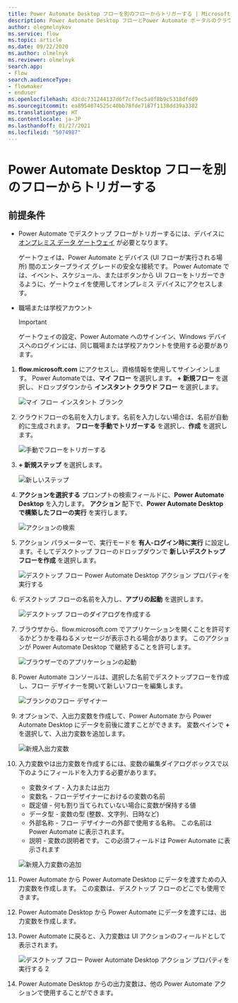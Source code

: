 ```yaml
---
title: Power Automate Desktop フローを別のフローからトリガーする | Microsoft Docs
description: Power Automate Desktop フローとPower Automate ポータルのクラウド フローをリンクする
author: olegmelnykov
ms.service: flow
ms.topic: article
ms.date: 09/22/2020
ms.author: olmelnyk
ms.reviewer: olmelnyk
search.app:
- Flow
search.audienceType:
- flowmaker
- enduser
ms.openlocfilehash: d3cdc731244137d6f7cf7ec5a0f8b9c5318dfdd9
ms.sourcegitcommit: ea8954074525c40bb78fde7187f1138dd39a3382
ms.translationtype: HT
ms.contentlocale: ja-JP
ms.lasthandoff: 01/27/2021
ms.locfileid: "5074987"
---
```

# <a name="trigger-a-power-automate-desktop-flow-from-another-flow"></a>Power Automate Desktop フローを別のフローからトリガーする


## <a name="prerequisites"></a>前提条件

- Power Automate でデスクトップ フローがトリガーするには、デバイスに[オンプレミス データ ゲートウェイ](https://go.microsoft.com/fwlink/?LinkID=820580&clcid=0x409) が必要となります。
   
   ゲートウェイは、Power Automate とデバイス (UI フローが実行される場所) 間のエンタープライズ グレードの安全な接続です。 Power Automate では、イベント、スケジュール、またはボタンから UI フローをトリガーできるように、ゲートウェイを使用してオンプレミス デバイスにアクセスします。
- 職場または学校アカウント 

   >[!IMPORTANT]
   >ゲートウェイの設定、Power Automate へのサインイン、Windows デバイスへのログインには、同じ職場または学校アカウントを使用する必要があります。
   

1. **flow.microsoft.com** にアクセスし、資格情報を使用してサインインします。 Power Automateでは、**マイ フロー** を選択します。 **+ 新規フロー** を選択し、ドロップダウンから **インスタント クラウド フロー** を選択します。

   ![マイ フロー インスタント ブランク](\media\link-pad-flow-portal\my-flows-instant-blank.png)

1. クラウドフローの名前を入力します。名前を入力しない場合は、名前が自動的に生成されます。 **フローを手動でトリガーする** を選択し、**作成** を選択します。

   ![手動でフローをトリガーする](\media\link-pad-flow-portal\manually-trigger-flow.png)

1. **+ 新規ステップ** を選択します。

   ![新しいステップ](\media\link-pad-flow-portal\new-step.png)

1. **アクションを選択する** プロンプトの検索フィールドに、**Power Automate Desktop** を入力します。 **アクション** 配下で、**Power Automate Desktop で構築したフローの実行** を実行します。

   ![アクションの検索](\media\link-pad-flow-portal\action-search.png)

1. アクション パラメーターで、実行モードを **有人-ログイン時に実行** に設定します。そしてデスクトップ フローのドロップダウンで **新しいデスクトップ フローを作成** を選択します。

   ![デスクトップ フロー Power Automate Desktop アクション プロパティを実行する](\media\link-pad-flow-portal\run-desktop-flow-v2-action-properties.png)

1. デスクトップ フローの名前を入力し、**アプリの起動** を選択します。

   ![デスクトップ フローのダイアログを作成する](\media\link-pad-flow-portal\build-desktop-flow-dialog.png)

1. ブラウザから、flow.microsoft.com でアプリケーションを開くことを許可するかどうかを尋ねるメッセージが表示される場合があります。 このアクションが Power Automate  Desktop で継続することを許可します。

   ![ブラウザーでのアプリケーションの起動](\media\link-pad-flow-portal\browser-open-application.png)

1. Power Automate コンソールは、選択した名前でデスクトップフローを作成し、フロー デザイナーを開いて新しいフローを編集します。

   ![ブランクのフロー デザイナー](\media\link-pad-flow-portal\flow-designer-blank.png)

1. オプションで、入出力変数を作成して、Power Automate から Power Automate Desktop にデータを前後に渡すことができます。 変数ペインで **+** を選択して、入出力変数を追加します。

   ![新規入出力変数](\media\link-pad-flow-portal\new-input-output-var.png)

1. 入力変数やは出力変数を作成するには、変数の編集ダイアログボックスで以下のようにフィールドを入力する必要があります。
   * 変数タイプ - 入力または出力
   * 変数名 - フローデザイナーにおけるの変数の名前
   * 既定値 - 何も割り当てられていない場合に変数が保持する値
   * データ型 - 変数の型 (整数、文字列、日時など)
   * 外部名称 - フロー デザイナーの外部で使用する名称。 この名前は Power Automate に表示されます。
   * 説明 - 変数の説明者です。 この必須フィールドは Power Automate に表示されます

   ![新規入力変数の追加](\media\link-pad-flow-portal\add-new-input-var.png)

1. Power Automate から Power Automate Desktop にデータを渡すための入力変数を作成します。 この変数は、デスクトップ フローのどこでも使用できます。

1. Power Automate Desktop から Power Automate にデータを渡すには、出力変数を作成します。

1. Power Automate に戻ると、入力変数は UI アクションのフィールドとして表示されます。

   ![デスクトップ フロー Power Automate Desktop アクション プロパティを実行する 2](\media\link-pad-flow-portal\run-desktop-flow-v2-action-properties-2.png)

1. Power Automate Desktop からの出力変数は、他の Power Automate アクションで使用することができます。


